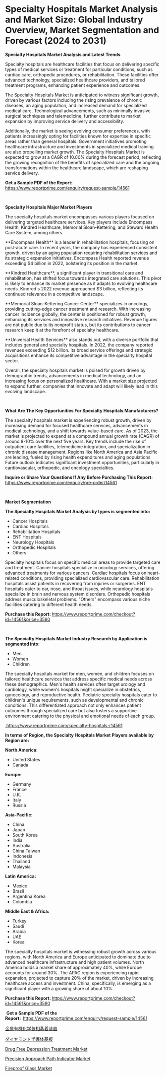 <p><h1>Specialty Hospitals Market Analysis and Market Size: Global Industry Overview, Market Segmentation and Forecast (2024 to 2031)</h1></p><p><strong>Specialty Hospitals Market Analysis and Latest Trends</strong></p>
<p><p>Specialty hospitals are healthcare facilities that focus on delivering specific types of medical services or treatment for particular conditions, such as cardiac care, orthopedic procedures, or rehabilitation. These facilities offer advanced technology, specialized healthcare providers, and tailored treatment programs, enhancing patient experience and outcomes.</p><p>The Specialty Hospitals Market is anticipated to witness significant growth, driven by various factors including the rising prevalence of chronic diseases, an aging population, and increased demand for specialized medical care. Technological advancements, such as minimally invasive surgical techniques and telemedicine, further contribute to market expansion by improving service delivery and accessibility.</p><p>Additionally, the market is seeing evolving consumer preferences, with patients increasingly opting for facilities known for expertise in specific areas rather than general hospitals. Government initiatives promoting healthcare infrastructure and investments in specialized medical training are also propelling market growth. The Specialty Hospitals Market is expected to grow at a CAGR of 10.00% during the forecast period, reflecting the growing recognition of the benefits of specialized care and the ongoing transformations within the healthcare landscape, which are reshaping service delivery.</p></p>
<p><strong>Get a Sample PDF of the Report:&nbsp;</strong> <a href="https://www.reportprime.com/enquiry/request-sample/14561">https://www.reportprime.com/enquiry/request-sample/14561</a></p>
<p>&nbsp;</p>
<p><strong>Specialty Hospitals Major Market Players</strong></p>
<p><p>The specialty hospitals market encompasses various players focused on delivering targeted healthcare services. Key players include Encompass Health, Kindred Healthcare, Memorial Sloan-Kettering, and Steward Health Care System, among others.</p><p>**Encompass Health** is a leader in rehabilitation hospitals, focusing on post-acute care. In recent years, the company has experienced consistent growth, driven by an aging population requiring rehabilitation services and its strategic expansion initiatives. Encompass Health reported revenue exceeding $4 billion in 2022, bolstering its position in the market.</p><p>**Kindred Healthcare**, a significant player in transitional care and rehabilitation, has shifted focus towards integrated care solutions. This pivot is likely to enhance its market presence as it adapts to evolving healthcare needs. Kindred's 2022 revenue approached $3 billion, reflecting its continued relevance in a competitive landscape.</p><p>**Memorial Sloan-Kettering Cancer Center** specializes in oncology, providing cutting-edge cancer treatment and research. With increasing cancer incidence globally, the center is positioned for robust growth, enhancing its services and innovative research initiatives. Revenue figures are not public due to its nonprofit status, but its contributions to cancer research keep it at the forefront of specialty healthcare.</p><p>**Universal Health Services** also stands out, with a diverse portfolio that includes general and specialty hospitals. In 2022, the company reported revenues exceeding $12 billion. Its broad service offerings and strategic acquisitions enhance its competitive advantage in the specialty hospital sector.</p><p>Overall, the specialty hospitals market is poised for growth driven by demographic trends, advancements in medical technology, and an increasing focus on personalized healthcare. With a market size projected to expand further, companies that innovate and adapt will likely lead in this evolving landscape.</p></p>
<p>&nbsp;</p>
<p><strong>What Are The Key Opportunities For Specialty Hospitals Manufacturers?</strong></p>
<p><p>The specialty hospitals market is experiencing robust growth, driven by increasing demand for focused healthcare services, advancements in medical technology, and a shift towards value-based care. As of 2023, the market is projected to expand at a compound annual growth rate (CAGR) of around 8-10% over the next five years. Key trends include the rise of outpatient care facilities, telemedicine integration, and specialization in chronic disease management. Regions like North America and Asia Pacific are leading, fueled by rising health expenditures and aging populations. Future outlook indicates significant investment opportunities, particularly in cardiovascular, orthopedic, and oncology specialties.</p></p>
<p><strong>Inquire or Share Your Questions If Any Before Purchasing This Report:</strong> <a href="https://www.reportprime.com/enquiry/pre-order/14561">https://www.reportprime.com/enquiry/pre-order/14561</a></p>
<p>&nbsp;</p>
<p><strong>Market Segmentation</strong></p>
<p><strong>The Specialty Hospitals Market Analysis by types is segmented into:</strong></p>
<p><ul><li>Cancer Hospitals</li><li>Cardiac Hospitals</li><li>Rehabilitation Hospitals</li><li>ENT Hospitals</li><li>Neurology Hospitals</li><li>Orthopedic Hospitals</li><li>Others</li></ul></p>
<p><p>Specialty hospitals focus on specific medical areas to provide targeted care and treatment. Cancer hospitals specialize in oncology services, offering advanced treatments for various cancers. Cardiac hospitals focus on heart-related conditions, providing specialized cardiovascular care. Rehabilitation hospitals assist patients in recovering from injuries or surgeries. ENT hospitals cater to ear, nose, and throat issues, while neurology hospitals specialize in brain and nervous system disorders. Orthopedic hospitals address musculoskeletal problems. "Others" encompass various niche facilities catering to different health needs.</p></p>
<p><strong>Purchase this Report:&nbsp;</strong><a href="https://www.reportprime.com/checkout?id=14561&price=3590">https://www.reportprime.com/checkout?id=14561&price=3590</a></p>
<p>&nbsp;</p>
<p><strong>The Specialty Hospitals Market Industry Research by Application is segmented into:</strong></p>
<p><ul><li>Men</li><li>Women</li><li>Children</li></ul></p>
<p><p>The specialty hospitals market for men, women, and children focuses on tailored healthcare services that address specific medical needs across these demographics. Men's health services often target urology and cardiology, while women's hospitals might specialize in obstetrics, gynecology, and reproductive health. Pediatric specialty hospitals cater to children's unique requirements, such as developmental and chronic conditions. This differentiated approach not only enhances patient outcomes through specialized care but also fosters a supportive environment catering to the physical and emotional needs of each group.</p></p>
<p><a href="https://www.reportprime.com/specialty-hospitals-r14561">&nbsp;https://www.reportprime.com/specialty-hospitals-r14561</a></p>
<p><strong>In terms of Region, the Specialty Hospitals Market Players available by Region are:</strong></p>
<p>
    <p> <strong> North America: </strong>
        <ul>
            <li>United States</li>
            <li>Canada</li>
        </ul>
        </p> 
    <p> <strong> Europe: </strong>
        <ul>
            <li>Germany</li>
            <li>France</li>
            <li>U.K.</li>
            <li>Italy</li>
            <li>Russia</li>
        </ul>
        </p> 
    <p> <strong> Asia-Pacific: </strong>
        <ul>
            <li>China</li>
            <li>Japan</li>
            <li>South Korea</li>
            <li>India</li>
            <li>Australia</li>
            <li>China Taiwan</li>
            <li>Indonesia</li>
            <li>Thailand</li>
            <li>Malaysia</li>
        </ul>
        </p> 
    <p> <strong> Latin America: </strong>
        <ul>
            <li>Mexico</li>
            <li>Brazil</li>
            <li>Argentina Korea</li>
            <li>Colombia</li>
        </ul>
        </p> 
    <p> <strong> Middle East & Africa: </strong>
        <ul>
            <li>Turkey</li>
            <li>Saudi</li>
            <li>Arabia</li>
            <li>UAE</li>
            <li>Korea</li>
        </ul>
    </p>
    </p>
<p><p>The specialty hospitals market is witnessing robust growth across various regions, with North America and Europe anticipated to dominate due to advanced healthcare infrastructure and high patient volumes. North America holds a market share of approximately 40%, while Europe accounts for around 30%. The APAC region is experiencing rapid expansion, projected to capture 20% of the market, driven by increasing healthcare access and investment. China, specifically, is emerging as a significant player with a growing share of about 10%.</p></p>
<p><strong>Purchase this Report: </strong><a href="https://www.reportprime.com/checkout?id=14561&price=3590">https://www.reportprime.com/checkout?id=14561&price=3590</a></p>
<p>&nbsp;<strong>Get a Sample PDF of the Report:&nbsp;&nbsp;</strong><a href="https://www.reportprime.com/enquiry/request-sample/14561">https://www.reportprime.com/enquiry/request-sample/14561</a></p>
<p><strong></strong></p>
<p><p><a href="https://medium.com/@hornbakerbarbara/metal-organic-chemical-vapor-deposition-equipment-market-%E3%81%AF-%E3%82%B3%E3%82%B9%E3%83%88%E7%AE%A1%E7%90%86%E3%81%A8%E5%8A%B9%E7%8E%87%E5%90%91%E4%B8%8A%E3%82%92%E5%84%AA%E5%85%88%E3%81%97%E3%81%BE%E3%81%99-84467ef83474">金属有機化学気相蒸着装置</a></p><p><a href="https://medium.com/@hornbakerbarbara/diamond-semiconductor-substrates-market-%E3%81%AE%E3%82%B0%E3%83%AD%E3%83%BC%E3%83%90%E3%83%AB%E5%B8%82%E5%A0%B4%E6%A6%82%E8%A6%81%E3%81%AF-%E4%B8%96%E7%95%8C%E3%81%8A%E3%82%88%E3%81%B3%E4%B8%BB%E8%A6%81%E5%B8%82%E5%A0%B4%E3%81%AB%E3%81%8A%E3%81%91%E3%82%8B%E6%A5%AD%E7%95%8C%E3%81%AB%E5%BD%B1%E9%9F%BF%E3%82%92%E4%B8%8E%E3%81%88%E3%82%8B%E4%B8%BB%E8%A6%81%E3%81%AA%E3%83%88%E3%83%AC%E3%83%B3%E3%83%89%E3%81%AB%E3%81%A4%E3%81%84%E3%81%A6-%E7%8B%AC%E8%87%AA%E3%81%AE%E8%A6%96%E7%82%B9%E3%82%92%E6%8F%90%E4%BE%9B%E3%81%97%E3%81%BE%E3%81%99-5bfcc33bd4c0">ダイヤモンド半導体基板</a></p><p><a href="https://www.linkedin.com/pulse/drug-free-depression-treatment-market-research-report-includes-apmuc?trackingId=aNMxyr9qQk%2Bs4S3pHVuJOQ%3D%3D">Drug Free Depression Treatment Market</a></p><p><a href="https://issuu.com/reportprime-2/docs/precision-approach-path-indicator-m_f0f7d3c77ca968">Precision Approach Path Indicator Market</a></p><p><a href="https://medium.com/@carlahoustonh51/the-fireproof-glass-market-prioritizes-cost-control-and-efficiency-enhancement-2d1fc235fc19">Fireproof Glass Market</a></p></p>